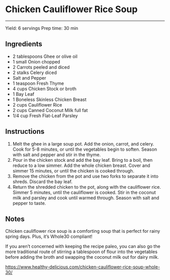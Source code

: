 # Chicken Cauliflower Rice Soup
---
Yield: 6 servings
Prep time: 30 min

## Ingredients
- 2 tablespoons Ghee or olive oil
- 1 small Onion chopped
- 2 Carrots peeled and diced
- 2 stalks Celery diced
- Salt and Pepper
- 1 teaspoon Fresh Thyme
- 4 cups Chicken Stock or broth
- 1 Bay Leaf
- 1 Boneless Skinless Chicken Breast
- 2 cups Cauliflower Rice
- 2 cups Canned Coconut Milk full fat
- 1/4 cup Fresh Flat-Leaf Parsley

## Instructions
1. Melt the ghee in a large soup pot. Add the onion, carrot, and celery. Cook for 5-8 minutes, or until the vegetables begin to soften. Season with salt and pepper and stir in the thyme.
2. Pour in the chicken stock and add the bay leaf. Bring to a boil, then reduce to a low simmer. Add the whole chicken breast. Cover and simmer 15 minutes, or until the chicken is cooked through.
3. Remove the chicken from the pot and use two forks to separate it into shreds. Discard the bay leaf.
4. Return the shredded chicken to the pot, along with the cauliflower rice. Simmer 5 minutes, until the cauliflower is cooked. Stir in the coconut milk and parsley and cook until warmed through. Season with salt and pepper to taste.

## Notes

Chicken cauliflower rice soup is a comforting soup that is perfect for rainy spring days. Plus, it’s Whole30 compliant!

If you aren’t concerned with keeping the recipe paleo, you can also go the more traditional route of stirring a tablespoon of flour into the vegetables before adding the broth and swapping the coconut milk out for dairy milk.

https://www.healthy-delicious.com/chicken-cauliflower-rice-soup-whole-30/
